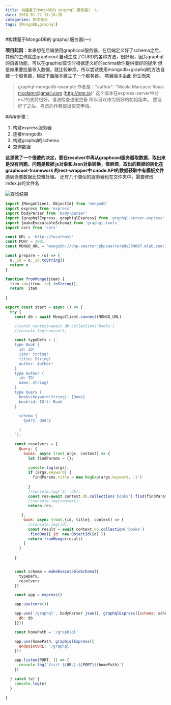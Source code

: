 ```yaml
---
title: 构建基于MongoDB的 graphql 服务器(一)。
date: 2018-01-22 11:18:28
categories: 技术备忘
tags: [MongoDB,graphql]
---
```


#构建基于MongoDB的 graphql 服务器(一)

**项目起因**：本来想在后端使用graphcool服务器，在后端定义好了schema之后，其他的工作就由graphcool 自动生成了CURD的各种方法，很好用，因为graphql的自省功能，可以在graphiql查询时根据定义好的schma给你提供很好的提示
但是如果要批量导入数据，就比较麻烦。所以尝试使用mongodb+graphql的方法自建一个服务器，根据下面版本建立了一个服务器。
项目版本由此 衍生而来 
>graphql-mongodb-example
作者是："author": "Nicola Marcacci Rossi <nicolamr@gmail.com> (http://nmr.io)"
>这个版本在express-server中对es7的支持很好，语法检查也很完备
所以可以作为很好的初始版本。 整理好了之后，考虑向作者提出提交申请。

####步骤：
1. 构建express服务器
2. 连接mongodb
3. 构建graphql的schema
4. 查询数据

**这里做了一个很傻的决定，要在resolver中再从graphcool服务器取数据，取出来是没有问题，问题是数据 js对象和Json对象转换，很麻烦，取出的数据的转化在graphcool-framework 的rest-wrapper中 cnode API的数据获取中有模板文件**
遇到嵌套数据比较难处理。 
还有几个类似的服务器也在文件夹中，需要修改index.js的文件名

![查询结果](https://ws3.sinaimg.cn/large/006tKfTcgy1fnp7rp2nhcj30zf0glgmk.jpg)

```javascript
import {MongoClient, ObjectId} from 'mongodb'
import express from 'express'
import bodyParser from 'body-parser'
import {graphqlExpress, graphiqlExpress} from 'graphql-server-express'
import {makeExecutableSchema} from 'graphql-tools'
import cors from 'cors'

const URL = 'http://localhost'
const PORT = 3001
const MONGO_URL = 'mongodb://php-smarter:phpsmarter@ds239097.mlab.com:39097/recompose'

const prepare = (o) => {
  o._id = o._id.toString()
  return o
}

function fromMongo(item) {
  item.id=(item._id).toString();
  return  item
  
}

export const start = async () => {
  try {
    const db = await MongoClient.connect(MONGO_URL)

    //const context=await db.collection('books')
    //console.log(context);

    const typeDefs = [`
    type Book {
      id: ID!
      isbn: String!
      title: String!
      author: Author!
    }
    type Author {
      id: ID!
      name: String!
    }
    type Query {
      books(keyword:String): [Book]
      book(id: ID!): Book
    }

      schema {
        query: Query
        
      }
    `];

    const resolvers = {
      Query: {
        books: async (root,args, context) => {
          let findParams = {};
          
          console.log(args);
          if (args.keyword) {
            findParams.title = new RegExp(args.keyword, 'i')
            
          }
          //console.log('2:',db);
          const res=await context.db.collection('books').find(findParams).map(fromMongo).toArray();
          //console.log(context);
          return res;

       },
        book: async (root,{id, title}, context) => {
          //console.log(id);
          const result = await context.db.collection('books')
          .findOne({_id: new ObjectId(id) })
          return fromMongo(result)
        }
      }
     
    }


    const schema = makeExecutableSchema({
      typeDefs,
      resolvers
    })

    const app = express()

    app.use(cors())

    app.use('/graphql', bodyParser.json(), graphqlExpress({schema: schema, context: {
      db: db
    }}))

    const homePath = '/graphiql'

    app.use(homePath, graphiqlExpress({
      endpointURL: '/graphql'
    }))

    app.listen(PORT, () => {
      console.log(`Visit ${URL}:${PORT}${homePath}`)
    })

  } catch (e) {
    console.log(e)
  }

}
```

